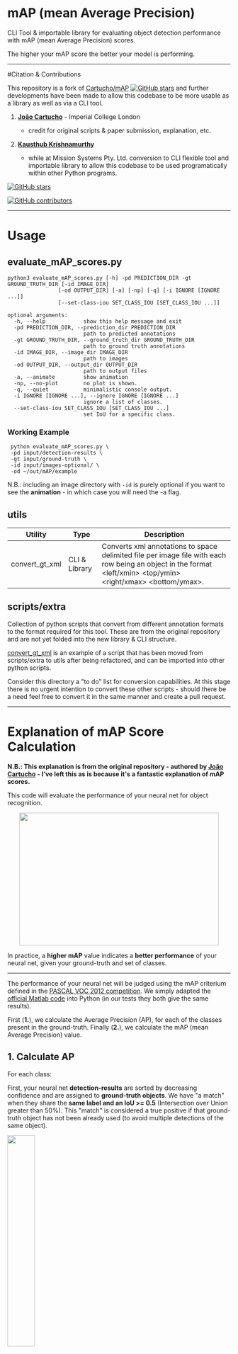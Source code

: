 # mAP (mean Average Precision)

CLI Tool & importable library for evaluating object detection performance with mAP (mean Average Precision) scores.

The higher your mAP score the better your model is performing.

--- 
#Citation & Contributions

This repository is a fork of [Cartucho/mAP](https://github.com/Cartucho/mAP) [![GitHub stars](https://img.shields.io/github/stars/Cartucho/mAP.svg?style=social&label=Stars)](https://github.com/Cartucho/mAP) and further developments have been made to allow this codebase to be more usable as a library as well as via a CLI tool.

1. [**João Cartucho**](https://github.com/Cartucho) - Imperial College London
    - credit for original scripts & paper submission, explanation, etc.

2. [**Kausthub Krishnamurthy**](https://github.com/KausthubK)
    - while at Mission Systems Pty. Ltd. conversion to CLI flexible tool and importable library to allow this codebase to be used programatically within other Python programs.

[![GitHub stars](https://img.shields.io/github/stars/mission-systems-pty-ltd/mAP.svg?style=social&label=Stars)](https://github.com/mission-systems-pty-ltd/mAP)

[![GitHub contributors](https://img.shields.io/github/contributors/mission-systems-pty-ltd/mAP.svg)](https://github.com/mission-systems-pty-ltd/mAP/graphs/contributors)

---

# Usage

## evaluate_mAP_scores.py

```
python3 evaluate_mAP_scores.py [-h] -pd PREDICTION_DIR -gt GROUND_TRUTH_DIR [-id IMAGE_DIR]
                [-od OUTPUT_DIR] [-a] [-np] [-q] [-i IGNORE [IGNORE ...]]
                [--set-class-iou SET_CLASS_IOU [SET_CLASS_IOU ...]]

optional arguments:
  -h, --help            show this help message and exit
  -pd PREDICTION_DIR, --prediction_dir PREDICTION_DIR
                        path to predicted annotations
  -gt GROUND_TRUTH_DIR, --ground_truth_dir GROUND_TRUTH_DIR
                        path to ground truth annotations
  -id IMAGE_DIR, --image_dir IMAGE_DIR
                        path to images
  -od OUTPUT_DIR, --output_dir OUTPUT_DIR
                        path to output files
  -a, --animate         show animation
  -np, --no-plot        no plot is shown.
  -q, --quiet           minimalistic console output.
  -i IGNORE [IGNORE ...], --ignore IGNORE [IGNORE ...]
                        ignore a list of classes.
  --set-class-iou SET_CLASS_IOU [SET_CLASS_IOU ...]
                        set IoU for a specific class.
```

### Working Example
```
 python evaluate_mAP_scores.py \
 -pd input/detection-results \
 -gt input/ground-truth \
 -id input/images-optional/ \
 -od ~/out/mAP/example
```
N.B.: including an image directory with ```-id``` is purely optional if you want to see the **animation** - in which case you will need the -a flag.


## utils
| Utility | Type | Description |
| ------- | ------- | ------- |
| convert_gt_xml | CLI & Library | Converts xml annotations to space delimited file per image file with each row being an object in the format <class> <left/xmin> <top/ymin> <right/xmax> <bottom/ymax>.|

## scripts/extra
Collection of python scripts that convert from different annotation formats to the format required for this tool.
These are from the original repository and are not yet folded into the new library & CLI structure.

[convert_gt_xml](utils/convert_gt_xml.py) is an example of a script that has been moved from scripts/extra to utils after being refactored, and can be imported into other python scripts.

Consider this directory a "to do" list for conversion capabilities. At this stage there is no urgent intention to convert these other scripts - should there be a need feel free to convert it in the same manner and create a pull request. 

---

# Explanation of mAP Score Calculation

**N.B.: This explanation is from the original repository - authored by  [João Cartucho](https://github.com/Cartucho) - I've left this as is because it's a fantastic explanation of mAP scores.**

This code will evaluate the performance of your neural net for object recognition.

<p align="center">
  <img src="https://user-images.githubusercontent.com/15831541/37559643-6738bcc8-2a21-11e8-8a07-ed836f19c5d9.gif" width="450" height="300" />
</p>

In practice, a **higher mAP** value indicates a **better performance** of your neural net, given your ground-truth and set of classes.

---

The performance of your neural net will be judged using the mAP criterium defined in the [PASCAL VOC 2012 competition](http://host.robots.ox.ac.uk/pascal/VOC/voc2012/). We simply adapted the [official Matlab code](http://host.robots.ox.ac.uk/pascal/VOC/voc2012/#devkit) into Python (in our tests they both give the same results).

First (**1.**), we calculate the Average Precision (AP), for each of the classes present in the ground-truth. Finally (**2.**), we calculate the mAP (mean Average Precision) value.

## 1. Calculate AP

For each class:

First, your neural net **detection-results** are sorted by decreasing confidence and are assigned to **ground-truth objects**. We have "a match" when they share the **same label and an IoU >= 0.5** (Intersection over Union greater than 50%). This "match" is considered a true positive if that ground-truth object has not been already used (to avoid multiple detections of the same object). 

<img src="https://user-images.githubusercontent.com/15831541/37725175-45b9e1a6-2d2a-11e8-8c15-2fb4d716ca9a.png" width="35%" height="35%" />

Using this criterium, we calculate the precision/recall curve. E.g:

<img src="https://user-images.githubusercontent.com/15831541/43008995-64dd53ce-8c34-11e8-8a2c-4567b1311910.png" width="45%" height="45%" />

Then we compute a version of the measured precision/recall curve with **precision monotonically decreasing** (shown in light red), by setting the precision for recall `r` to the maximum precision obtained for any recall `r' > r`.

Finally, we compute the AP as the **area under this curve** (shown in light blue) by numerical integration.
No approximation is involved since the curve is piecewise constant.


## 2. Calculate mAP

We calculate the mean of all the AP's, resulting in an mAP value from 0 to 100%. E.g:

<img src="https://user-images.githubusercontent.com/15831541/38933241-5f9556ae-4310-11e8-9d47-cb205f9b103b.png"/>

<img src="https://user-images.githubusercontent.com/15831541/38933180-366b6fca-4310-11e8-99b9-17ad4b159b86.png" />

---

# Annotation Format
**This section is an excerpt from the original.**

In the [scripts/extra](https://github.com/Cartucho/mAP/tree/master/scripts/extra) folder you can find additional scripts to convert **PASCAL VOC**, **darkflow** and **YOLO** files into the required format.

## Create the ground-truth files

- Create a separate ground-truth text file for each image.
- Use **matching names** for the files (e.g. image: "image_1.jpg", ground-truth: "image_1.txt").
- In these files, each line should be in the following format:
    ```
    <class_name> <left> <top> <right> <bottom> [<difficult>]
    ```
- The `difficult` parameter is optional, use it if you want the calculation to ignore a specific detection.
- E.g. "image_1.txt":
    ```
    tvmonitor 2 10 173 238
    book 439 157 556 241
    book 437 246 518 351 difficult
    pottedplant 272 190 316 259
    ```

## Create the detection-results files

- Create a separate detection-results text file for each image.
- Use **matching names** for the files (e.g. image: "image_1.jpg", detection-results: "image_1.txt").
- In these files, each line should be in the following format:
    ```
    <class_name> <confidence> <left> <top> <right> <bottom>
    ```
- E.g. "image_1.txt":
    ```
    tvmonitor 0.471781 0 13 174 244
    cup 0.414941 274 226 301 265
    book 0.460851 429 219 528 247
    chair 0.292345 0 199 88 436
    book 0.269833 433 260 506 336
    ```


---
